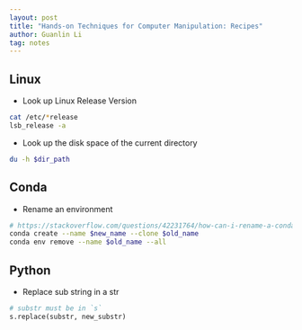 ```yaml
---
layout: post
title: "Hands-on Techniques for Computer Manipulation: Recipes"
author: Guanlin Li
tag: notes
---
```


## Linux

- Look up Linux Release Version
```bash
cat /etc/*release
lsb_release -a
```
- Look up the disk space of the current directory
```bash
du -h $dir_path
```
## Conda

- Rename an environment
```bash
# https://stackoverflow.com/questions/42231764/how-can-i-rename-a-conda-environment
conda create --name $new_name --clone $old_name
conda env remove --name $old_name --all
```

## Python

- Replace sub string in a str
```python
# substr must be in `s`
s.replace(substr, new_substr)
```
